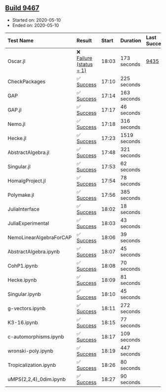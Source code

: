 ## [Build 9467](https://oscarci.mathematik.uni-kl.de/job/oscar/9467/)

* Started on: 2020-05-10
* Ended on: 2020-05-10

| Test Name    | Result | Start | Duration | Last Success | First Failure |
|:-------------|:-------|:------|:---------|:-------------|:--------------|
| Oscar.jl | ❌ [Failure (status = 1)](https://oscarci.mathematik.uni-kl.de/job/oscar/9467/artifact/logs/build-9467/Oscar.jl.log) | 18:03 | 173 seconds | [9435](https://oscarci.mathematik.uni-kl.de/job/oscar/9435/) | [9436](https://oscarci.mathematik.uni-kl.de/job/oscar/9436/) |
| CheckPackages | ✅ [Success](https://oscarci.mathematik.uni-kl.de/job/oscar/9467/artifact/logs/build-9467/CheckPackages.log) | 17:10 | 225 seconds |  |  |
| GAP | ✅ [Success](https://oscarci.mathematik.uni-kl.de/job/oscar/9467/artifact/logs/build-9467/GAP.log) | 17:14 | 163 seconds |  |  |
| GAP.jl | ✅ [Success](https://oscarci.mathematik.uni-kl.de/job/oscar/9467/artifact/logs/build-9467/GAP.jl.log) | 17:17 | 46 seconds |  |  |
| Nemo.jl | ✅ [Success](https://oscarci.mathematik.uni-kl.de/job/oscar/9467/artifact/logs/build-9467/Nemo.jl.log) | 17:18 | 316 seconds |  |  |
| Hecke.jl | ✅ [Success](https://oscarci.mathematik.uni-kl.de/job/oscar/9467/artifact/logs/build-9467/Hecke.jl.log) | 17:23 | 1519 seconds |  |  |
| AbstractAlgebra.jl | ✅ [Success](https://oscarci.mathematik.uni-kl.de/job/oscar/9467/artifact/logs/build-9467/AbstractAlgebra.jl.log) | 17:48 | 321 seconds |  |  |
| Singular.jl | ✅ [Success](https://oscarci.mathematik.uni-kl.de/job/oscar/9467/artifact/logs/build-9467/Singular.jl.log) | 17:53 | 62 seconds |  |  |
| HomalgProject.jl | ✅ [Success](https://oscarci.mathematik.uni-kl.de/job/oscar/9467/artifact/logs/build-9467/HomalgProject.jl.log) | 17:54 | 78 seconds |  |  |
| Polymake.jl | ✅ [Success](https://oscarci.mathematik.uni-kl.de/job/oscar/9467/artifact/logs/build-9467/Polymake.jl.log) | 17:56 | 385 seconds |  |  |
| JuliaInterface | ✅ [Success](https://oscarci.mathematik.uni-kl.de/job/oscar/9467/artifact/logs/build-9467/JuliaInterface.log) | 18:02 | 18 seconds |  |  |
| JuliaExperimental | ✅ [Success](https://oscarci.mathematik.uni-kl.de/job/oscar/9467/artifact/logs/build-9467/JuliaExperimental.log) | 18:03 | 43 seconds |  |  |
| NemoLinearAlgebraForCAP | ✅ [Success](https://oscarci.mathematik.uni-kl.de/job/oscar/9467/artifact/logs/build-9467/NemoLinearAlgebraForCAP.log) | 18:06 | 39 seconds |  |  |
| AbstractAlgebra.ipynb | ✅ [Success](https://oscarci.mathematik.uni-kl.de/job/oscar/9467/artifact/logs/build-9467/AbstractAlgebra.ipynb.log) | 18:07 | 45 seconds |  |  |
| CohP1.ipynb | ✅ [Success](https://oscarci.mathematik.uni-kl.de/job/oscar/9467/artifact/logs/build-9467/CohP1.ipynb.log) | 18:08 | 70 seconds |  |  |
| Hecke.ipynb | ✅ [Success](https://oscarci.mathematik.uni-kl.de/job/oscar/9467/artifact/logs/build-9467/Hecke.ipynb.log) | 18:09 | 81 seconds |  |  |
| Singular.ipynb | ✅ [Success](https://oscarci.mathematik.uni-kl.de/job/oscar/9467/artifact/logs/build-9467/Singular.ipynb.log) | 18:10 | 45 seconds |  |  |
| g-vectors.ipynb | ✅ [Success](https://oscarci.mathematik.uni-kl.de/job/oscar/9467/artifact/logs/build-9467/g-vectors.ipynb.log) | 18:11 | 272 seconds |  |  |
| K3-16.ipynb | ✅ [Success](https://oscarci.mathematik.uni-kl.de/job/oscar/9467/artifact/logs/build-9467/K3-16.ipynb.log) | 18:15 | 77 seconds |  |  |
| c-automorphisms.ipynb | ✅ [Success](https://oscarci.mathematik.uni-kl.de/job/oscar/9467/artifact/logs/build-9467/c-automorphisms.ipynb.log) | 18:17 | 109 seconds |  |  |
| wronski-poly.ipynb | ✅ [Success](https://oscarci.mathematik.uni-kl.de/job/oscar/9467/artifact/logs/build-9467/wronski-poly.ipynb.log) | 18:19 | 447 seconds |  |  |
| Tropicalization.ipynb | ✅ [Success](https://oscarci.mathematik.uni-kl.de/job/oscar/9467/artifact/logs/build-9467/Tropicalization.ipynb.log) | 18:26 | 80 seconds |  |  |
| uMPS(2,2,4)_0dim.ipynb | ✅ [Success](https://oscarci.mathematik.uni-kl.de/job/oscar/9467/artifact/logs/build-9467/uMPS-2-2-4-_0dim.ipynb.log) | 18:27 | 90 seconds |  |  |
